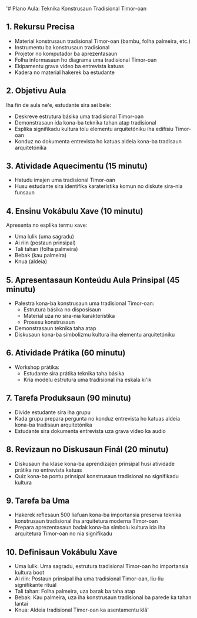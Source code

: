 '# Plano Aula: Teknika Konstrusaun Tradisional Timor-oan

## 1. Rekursu Precisa

- Material konstrusaun tradisional Timor-oan (bambu, folha palmeira, etc.)
- Instrumentu ba konstrusaun tradisional 
- Projetor no komputador ba aprezentasaun
- Folha informasaun ho diagrama uma tradisional Timor-oan
- Ekipamentu grava video ba entrevista katuas
- Kadera no material hakerek ba estudante

## 2. Objetivu Aula

Iha fin de aula ne'e, estudante sira sei bele:
- Deskreve estrutura básika uma tradisional Timor-oan
- Demonstrasaun ida kona-ba teknika tahan atap tradisional
- Esplika signifikadu kultura tolu elementu arquitetóniku iha edifísiu Timor-oan
- Konduz no dokumenta entrevista ho katuas aldeia kona-ba tradisaun arquitetónika

## 3. Atividade Aquecimentu (15 minutu)

- Hatudu imajen uma tradisional Timor-oan
- Husu estudante sira identifika karaterístika komun no diskute sira-nia funsaun

## 4. Ensinu Vokábulu Xave (10 minutu)

Apresenta no esplika termu xave:
- Uma lulik (uma sagradu)
- Ai riin (postaun prinsipal)
- Tali tahan (folha palmeira)
- Bebak (kau palmeira)
- Knua (aldeia)

## 5. Apresentasaun Konteúdu Aula Prinsipal (45 minutu)

- Palestra kona-ba konstrusaun uma tradisional Timor-oan:
  - Estrutura básika no disposisaun
  - Material uza no sira-nia karakterístika
  - Prosesu konstrusaun
- Demonstrasaun teknika taha atap
- Diskusaun kona-ba simbolizmu kultura iha elementu arquitetóniku

## 6. Atividade Prátika (60 minutu)

- Workshop prátika:
  - Estudante sira prátika teknika taha básika
  - Kria modelu estrutura uma tradisional iha eskala ki'ik

## 7. Tarefa Produksaun (90 minutu)

- Divide estudante sira iha grupu
- Kada grupu prepara pergunta no konduz entrevista ho katuas aldeia kona-ba tradisaun arquitetónika
- Estudante sira dokumenta entrevista uza grava video ka audio

## 8. Revizaun no Diskusaun Finál (20 minutu)

- Diskusaun iha klase kona-ba aprendizajen prinsipal husi atividade prátika no entrevista katuas
- Quiz kona-ba pontu prinsipal konstrusaun tradisional no signifikadu kultura

## 9. Tarefa ba Uma

- Hakerek reflesaun 500 liafuan kona-ba importansia preserva teknika konstrusaun tradisional iha arquitetura moderna Timor-oan
- Prepara aprezentasaun badak kona-ba símbolu kultura ida iha arquitetura Timor-oan no nia signifikadu

## 10. Definisaun Vokábulu Xave

- Uma lulik: Uma sagradu, estrutura tradisional Timor-oan ho importansia kultura boot
- Ai riin: Postaun prinsipal iha uma tradisional Timor-oan, liu-liu signifikante rituál
- Tali tahan: Folha palmeira, uza barak ba taha atap
- Bebak: Kau palmeira, uza iha konstrusaun tradisional ba parede ka tahan lantai
- Knua: Aldeia tradisional Timor-oan ka asentamentu klã'
